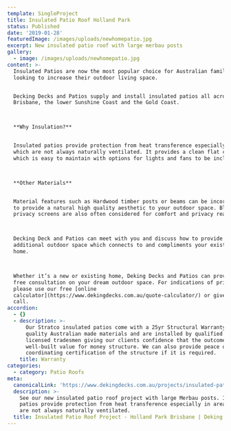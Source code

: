 ```yaml
---
template: SingleProject
title: Insulated Patio Roof Holland Park
status: Published
date: '2019-01-28'
featuredImage: /images/uploads/newhomepatio.jpg
excerpt: New insulated patio roof with large merbau posts
gallery:
  - image: /images/uploads/newhomepatio.jpg
content: >-
  Insulated Patios are now the most popular choice for Australian families
  looking to increase their outdoor living space. 


  Decking Decks and Patios supply and install insulated patios all across
  Brisbane, the lower Sunshine Coast and the Gold Coast.



  **Why Insulation?**


  Insulated patios provide protection from heat transference especially in areas
  which are not always naturally ventilated. It provides a clean flat ceiling
  which is easy to maintain with options for lights and fans to be included.



  **Other Materials**


  Material features such as Hardwood timber posts or beams can be incorporated
  to provide a natural high quality aesthetic to your outdoor space. Blinds and
  privacy screens are also often considered for comfort and privacy reasons.



  Decking Deck and Patios can meet with you and discuss how to provide an
  additional outdoor space which connects to and compliments your existing
  home. 



  Whether it’s a new or existing home, Deking Decks and Patios can provide a
  free consultation on your dream outdoor space. For indications of price,
  please use our free [online
  calculator](https://www.dekingdecks.com.au/quote-calculator/) or give us a
  call.
accordion:
  - {}
  - description: >-
      Our Stratco insulated patios come with a 25yr Structural Warranty using
      quality Australian made materials and are installed by qualified and
      licensed tradesmen giving our clients confidence that the outcome is a
      well-built value for money structure. We can also provide peace of mind by
      coordinating certification of the structure if it is required.
    title: Warranty
categories:
  - category: Patio Roofs
meta:
  canonicalLink: 'https://www.dekingdecks.com.au/projects/insulated-patio-roof-holland-park/'
  description: >-
    See our new insulated patio roof project with large Merbau posts. Insulated
    patios provide protection from heat transference especially in areas which
    are not always naturally ventilated.
  title: Insulated Patio Roof Project - Holland Park Brisbane | Deking Decks
---
```


